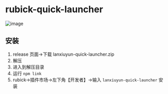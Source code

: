 # rubick-quick-launcher
![image](https://github.com/user-attachments/assets/7e063d41-e569-45af-9572-c1b8de46e3df)

## 安装

1. release 页面->下载 lanxiuyun-quick-launcher.zip
2. 解压
3. 进入到解压目录
4. 运行 `npm link`
5. rubick->插件市场->左下角【开发者】->输入 `lanxiuyun-quick-launcher` 安装
